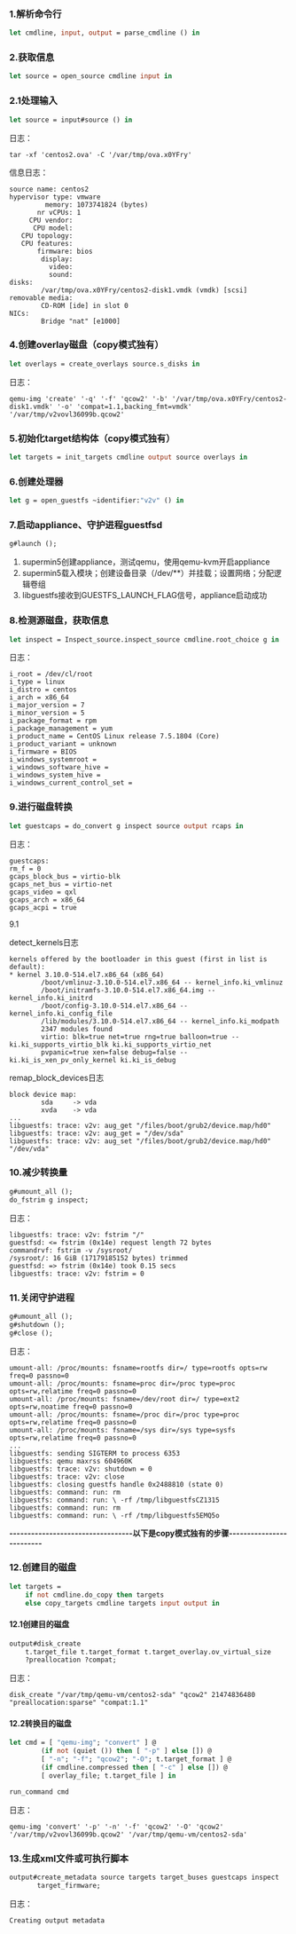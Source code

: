 ### 1.解析命令行

```ocaml
let cmdline, input, output = parse_cmdline () in
```

### 2.获取信息

```ocaml
let source = open_source cmdline input in
```

### 2.1处理输入

```ocaml
let source = input#source () in
```

日志：

```shell
tar -xf 'centos2.ova' -C '/var/tmp/ova.x0YFry'
```

信息日志：

```shell
source name: centos2
hypervisor type: vmware
         memory: 1073741824 (bytes)
       nr vCPUs: 1
     CPU vendor:
      CPU model:
   CPU topology:
   CPU features:
       firmware: bios
        display:
          video:
          sound:
disks:
        /var/tmp/ova.x0YFry/centos2-disk1.vmdk (vmdk) [scsi]
removable media:
        CD-ROM [ide] in slot 0
NICs:
        Bridge "nat" [e1000]
```

### 4.创建overlay磁盘（copy模式独有）

```ocaml
let overlays = create_overlays source.s_disks in
```

日志：

```shell
qemu-img 'create' '-q' '-f' 'qcow2' '-b' '/var/tmp/ova.x0YFry/centos2-disk1.vmdk' '-o' 'compat=1.1,backing_fmt=vmdk' '/var/tmp/v2vovl36099b.qcow2'
```

### 5.初始化target结构体（copy模式独有）

```ocaml
let targets = init_targets cmdline output source overlays in
```

### 6.创建处理器

```ocaml
let g = open_guestfs ~identifier:"v2v" () in
```

### 7.启动appliance、守护进程guestfsd

```ocaml
g#launch ();
```

1. supermin5创建appliance，测试qemu，使用qemu-kvm开启appliance
2. supermin5载入模块；创建设备目录（/dev/**）并挂载；设置网络；分配逻辑卷组
3. libguestfs接收到GUESTFS_LAUNCH_FLAG信号，appliance启动成功

### 8.检测源磁盘，获取信息

```ocaml
let inspect = Inspect_source.inspect_source cmdline.root_choice g in
```

日志：

```shell
i_root = /dev/cl/root
i_type = linux
i_distro = centos
i_arch = x86_64
i_major_version = 7
i_minor_version = 5
i_package_format = rpm
i_package_management = yum
i_product_name = CentOS Linux release 7.5.1804 (Core)
i_product_variant = unknown
i_firmware = BIOS
i_windows_systemroot =
i_windows_software_hive =
i_windows_system_hive =
i_windows_current_control_set =
```

### 9.进行磁盘转换

```ocaml
let guestcaps = do_convert g inspect source output rcaps in
```

日志：

```shell
guestcaps:
rm_f = 0
gcaps_block_bus = virtio-blk
gcaps_net_bus = virtio-net
gcaps_video = qxl
gcaps_arch = x86_64
gcaps_acpi = true
```

9.1 

detect_kernels日志

```shell
kernels offered by the bootloader in this guest (first in list is default):
* kernel 3.10.0-514.el7.x86_64 (x86_64)
        /boot/vmlinuz-3.10.0-514.el7.x86_64 -- kernel_info.ki_vmlinuz
        /boot/initramfs-3.10.0-514.el7.x86_64.img -- kernel_info.ki_initrd
        /boot/config-3.10.0-514.el7.x86_64 -- kernel_info.ki_config_file
        /lib/modules/3.10.0-514.el7.x86_64 -- kernel_info.ki_modpath
        2347 modules found
        virtio: blk=true net=true rng=true balloon=true -- ki.ki_supports_virtio_blk ki.ki_supports_virtio_net 
        pvpanic=true xen=false debug=false -- ki.ki_is_xen_pv_only_kernel ki.ki_is_debug
```

remap_block_devices日志

```shell
block device map:
        sda     -> vda
        xvda    -> vda
...
libguestfs: trace: v2v: aug_get "/files/boot/grub2/device.map/hd0"
libguestfs: trace: v2v: aug_get = "/dev/sda"
libguestfs: trace: v2v: aug_set "/files/boot/grub2/device.map/hd0" "/dev/vda"
```



### 10.减少转换量

```ocaml
g#umount_all ();
do_fstrim g inspect;
```

日志：

```
libguestfs: trace: v2v: fstrim "/"
guestfsd: <= fstrim (0x14e) request length 72 bytes
commandrvf: fstrim -v /sysroot/
/sysroot/: 16 GiB (17179185152 bytes) trimmed
guestfsd: => fstrim (0x14e) took 0.15 secs
libguestfs: trace: v2v: fstrim = 0
```

### 11.关闭守护进程

```ocaml
g#umount_all ();
g#shutdown ();
g#close ();
```

日志：

```shell
umount-all: /proc/mounts: fsname=rootfs dir=/ type=rootfs opts=rw freq=0 passno=0
umount-all: /proc/mounts: fsname=proc dir=/proc type=proc opts=rw,relatime freq=0 passno=0
umount-all: /proc/mounts: fsname=/dev/root dir=/ type=ext2 opts=rw,noatime freq=0 passno=0
umount-all: /proc/mounts: fsname=/proc dir=/proc type=proc opts=rw,relatime freq=0 passno=0
umount-all: /proc/mounts: fsname=/sys dir=/sys type=sysfs opts=rw,relatime freq=0 passno=0
...
libguestfs: sending SIGTERM to process 6353
libguestfs: qemu maxrss 604960K
libguestfs: trace: v2v: shutdown = 0
libguestfs: trace: v2v: close
libguestfs: closing guestfs handle 0x2488810 (state 0)
libguestfs: command: run: rm
libguestfs: command: run: \ -rf /tmp/libguestfsCZ1315
libguestfs: command: run: rm
libguestfs: command: run: \ -rf /tmp/libguestfs5EMQ5o
```

**----------------------------------以下是copy模式独有的步骤-------------------------**

### 12.创建目的磁盘

```ocaml
let targets = 
	if not cmdline.do_copy then targets
	else copy_targets cmdline targets input output in
```

#### 	12.1创建目的磁盘

```ocaml
output#disk_create
	t.target_file t.target_format t.target_overlay.ov_virtual_size
	?preallocation ?compat;
```

日志：

```shell
disk_create "/var/tmp/qemu-vm/centos2-sda" "qcow2" 21474836480 "preallocation:sparse" "compat:1.1"
```
#### 	12.2转换目的磁盘

```ocaml
let cmd = [ "qemu-img"; "convert" ] @
        (if not (quiet ()) then [ "-p" ] else []) @
        [ "-n"; "-f"; "qcow2"; "-O"; t.target_format ] @
        (if cmdline.compressed then [ "-c" ] else []) @
        [ overlay_file; t.target_file ] in

run_command cmd
```

日志：

```shell
qemu-img 'convert' '-p' '-n' '-f' 'qcow2' '-O' 'qcow2' '/var/tmp/v2vovl36099b.qcow2' '/var/tmp/qemu-vm/centos2-sda'
```

### 13.生成xml文件或可执行脚本

```ocaml
output#create_metadata source targets target_buses guestcaps inspect
       target_firmware;
```

日志：

```shell
Creating output metadata
```